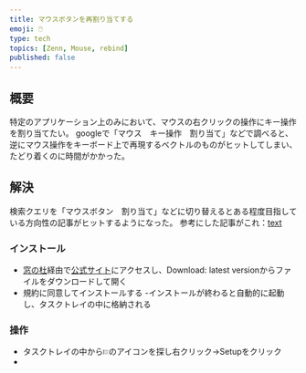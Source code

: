 ```yaml
---
title: マウスボタンを再割り当てする
emoji: 🖱️
type: tech
topics: [Zenn, Mouse, rebind]
published: false
---
```


## 概要
特定のアプリケーション上のみにおいて、マウスの右クリックの操作にキー操作を割り当てたい。
googleで「マウス　キー操作　割り当て」などで調べると、逆にマウス操作をキーボード上で再現するベクトルのものがヒットしてしまい、たどり着くのに時間がかかった。

## 解決
検索クエリを「マウスボタン　割り当て」などに切り替えるとある程度目指している方向性の記事がヒットするようになった。
参考にした記事がこれ：[text](https://forest.watch.impress.co.jp/docs/review/1483704.html)

### インストール
- [窓の杜](https://forest.watch.impress.co.jp/docs/review/1483704.html)経由で[公式サイト](https://www.highrez.co.uk/downloads/xmousebuttoncontrol.htm)にアクセスし、Download: latest versionからファイルをダウンロードして開く
- 規約に同意してインストールする
-インストールが終わると自動的に起動し、タスクトレイの中に格納される

### 操作
- タスクトレイの中から<img src="image.png" width="02%">のアイコンを探し右クリック→Setupをクリック
-